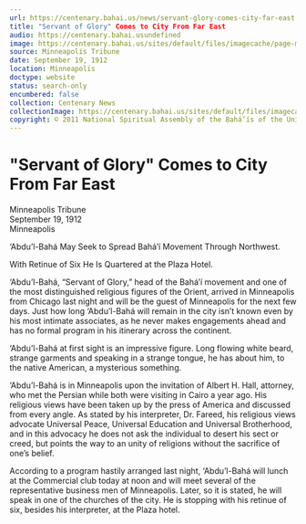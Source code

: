 ```yaml
---
url: https://centenary.bahai.us/news/servant-glory-comes-city-far-east
title: "Servant of Glory" Comes to City From Far East
audio: https://centenary.bahai.usundefined
image: https://centenary.bahai.us/sites/default/files/imagecache/page-main-image/images/press_clippings/19120919%2CMinneapolis%20Tribune%2C%27Servant%20of%20Glory%27%20Comes%20to%20City%20From%20Far%20East.png
source: Minneapolis Tribune
date: September 19, 1912
location: Minneapolis
doctype: website
status: search-only
encumbered: false
collection: Centenary News
collectionImage: https://centenary.bahai.us/sites/default/files/imagecache/theme-image/main_image/abdulbaha-overview-small_0.jpg
copyright: © 2011 National Spiritual Assembly of the Bahá’ís of the United States
---
```



# "Servant of Glory" Comes to City From Far East

Minneapolis Tribune  
September 19, 1912  
Minneapolis  



‘Abdu’l-Bahá May Seek to Spread Bahá’í Movement Through Northwest.

With Retinue of Six He Is Quartered at the Plaza Hotel.

‘Abdu’l-Bahá, “Servant of Glory,” head of the Bahá’í movement and one of the most distinguished religious figures of the Orient, arrived in Minneapolis from Chicago last night and will be the guest of Minneapolis for the next few days. Just how long ‘Abdu’l-Bahá will remain in the city isn’t known even by his most intimate associates, as he never makes engagements ahead and has no formal program in his itinerary across the continent.

‘Abdu’l-Bahá at first sight is an impressive figure. Long flowing white beard, strange garments and speaking in a strange tongue, he has about him, to the native American, a mysterious something.

‘Abdu’l-Bahá is in Minneapolis upon the invitation of Albert H. Hall, attorney, who met the Persian while both were visiting in Cairo a year ago. His religious views have been taken up by the press of America and discussed from every angle. As stated by his interpreter, Dr. Fareed, his religious views advocate Universal Peace, Universal Education and Universal Brotherhood, and in this advocacy he does not ask the individual to desert his sect or creed, but points the way to an unity of religions without the sacrifice of one’s belief.

According to a program hastily arranged last night, ‘Abdu’l-Bahá will lunch at the Commercial club today at noon and will meet several of the representative business men of Minneapolis. Later, so it is stated, he will speak in one of the churches of the city. He is stopping with his retinue of six, besides his interpreter, at the Plaza hotel.